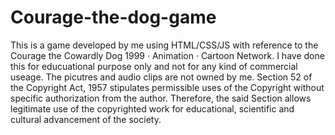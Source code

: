 # Courage-the-dog-game
This is a game developed by me using HTML/CSS/JS with reference to the Courage the Cowardly Dog 1999 ‧ Animation ‧ Cartoon Network.
I have done this for educuational purpose only and not for any kind of commercial useage. The picutres and audio clips are not owned by me.
Section 52 of the Copyright Act, 1957 stipulates permissible uses of the Copyright without specific authorization from the author. Therefore, the said Section allows legitimate use of the copyrighted work for educational, scientific and cultural advancement of the society.
